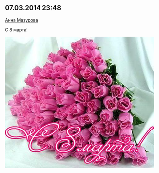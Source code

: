 ## 07.03.2014 23:48

[Анна Мазурова](https://vk.com/id1641666)

С 8 марта!

![2014_03_07---23_48.jpg](img/2014_03_07---23_48.jpg)
